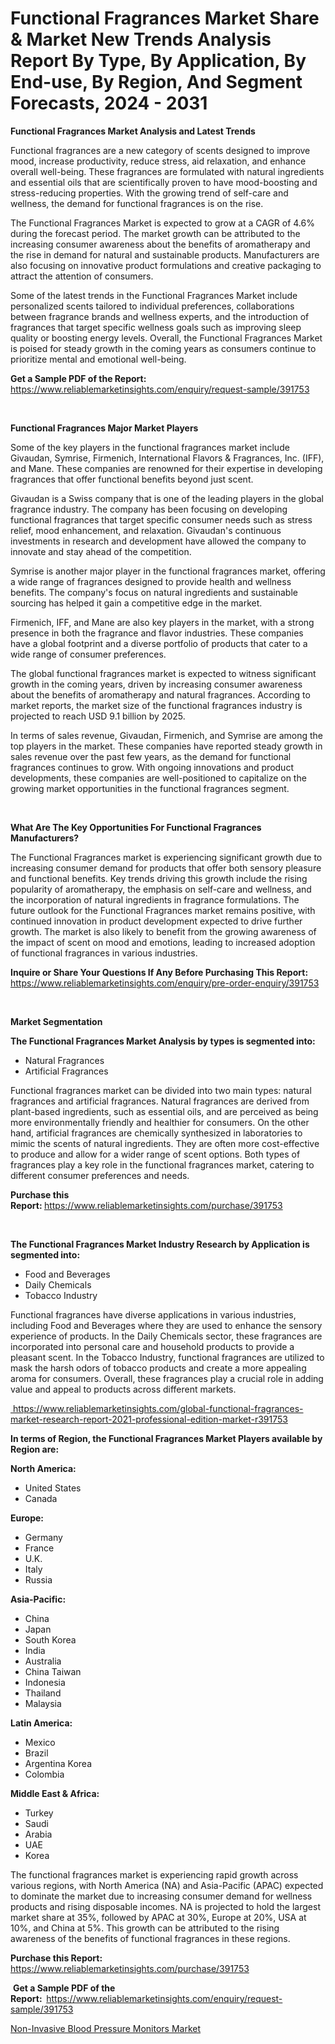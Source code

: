 <p><h1>Functional Fragrances Market Share & Market New Trends Analysis Report By Type, By Application, By End-use, By Region, And Segment Forecasts, 2024 - 2031</h1></p><p><strong>Functional Fragrances Market Analysis and Latest Trends</strong></p>
<p><p>Functional fragrances are a new category of scents designed to improve mood, increase productivity, reduce stress, aid relaxation, and enhance overall well-being. These fragrances are formulated with natural ingredients and essential oils that are scientifically proven to have mood-boosting and stress-reducing properties. With the growing trend of self-care and wellness, the demand for functional fragrances is on the rise.</p><p>The Functional Fragrances Market is expected to grow at a CAGR of 4.6% during the forecast period. The market growth can be attributed to the increasing consumer awareness about the benefits of aromatherapy and the rise in demand for natural and sustainable products. Manufacturers are also focusing on innovative product formulations and creative packaging to attract the attention of consumers.</p><p>Some of the latest trends in the Functional Fragrances Market include personalized scents tailored to individual preferences, collaborations between fragrance brands and wellness experts, and the introduction of fragrances that target specific wellness goals such as improving sleep quality or boosting energy levels. Overall, the Functional Fragrances Market is poised for steady growth in the coming years as consumers continue to prioritize mental and emotional well-being.</p></p>
<p><strong>Get a Sample PDF of the Report:&nbsp;</strong> <a href="https://www.reliablemarketinsights.com/enquiry/request-sample/391753">https://www.reliablemarketinsights.com/enquiry/request-sample/391753</a></p>
<p>&nbsp;</p>
<p><strong>Functional Fragrances Major Market Players</strong></p>
<p><p>Some of the key players in the functional fragrances market include Givaudan, Symrise, Firmenich, International Flavors & Fragrances, Inc. (IFF), and Mane. These companies are renowned for their expertise in developing fragrances that offer functional benefits beyond just scent.</p><p>Givaudan is a Swiss company that is one of the leading players in the global fragrance industry. The company has been focusing on developing functional fragrances that target specific consumer needs such as stress relief, mood enhancement, and relaxation. Givaudan's continuous investments in research and development have allowed the company to innovate and stay ahead of the competition.</p><p>Symrise is another major player in the functional fragrances market, offering a wide range of fragrances designed to provide health and wellness benefits. The company's focus on natural ingredients and sustainable sourcing has helped it gain a competitive edge in the market.</p><p>Firmenich, IFF, and Mane are also key players in the market, with a strong presence in both the fragrance and flavor industries. These companies have a global footprint and a diverse portfolio of products that cater to a wide range of consumer preferences.</p><p>The global functional fragrances market is expected to witness significant growth in the coming years, driven by increasing consumer awareness about the benefits of aromatherapy and natural fragrances. According to market reports, the market size of the functional fragrances industry is projected to reach USD 9.1 billion by 2025.</p><p>In terms of sales revenue, Givaudan, Firmenich, and Symrise are among the top players in the market. These companies have reported steady growth in sales revenue over the past few years, as the demand for functional fragrances continues to grow. With ongoing innovations and product developments, these companies are well-positioned to capitalize on the growing market opportunities in the functional fragrances segment.</p></p>
<p>&nbsp;</p>
<p><strong>What Are The Key Opportunities For Functional Fragrances Manufacturers?</strong></p>
<p><p>The Functional Fragrances market is experiencing significant growth due to increasing consumer demand for products that offer both sensory pleasure and functional benefits. Key trends driving this growth include the rising popularity of aromatherapy, the emphasis on self-care and wellness, and the incorporation of natural ingredients in fragrance formulations. The future outlook for the Functional Fragrances market remains positive, with continued innovation in product development expected to drive further growth. The market is also likely to benefit from the growing awareness of the impact of scent on mood and emotions, leading to increased adoption of functional fragrances in various industries.</p></p>
<p><strong>Inquire or Share Your Questions If Any Before Purchasing This Report:</strong> <a href="https://www.reliablemarketinsights.com/enquiry/pre-order-enquiry/391753">https://www.reliablemarketinsights.com/enquiry/pre-order-enquiry/391753</a></p>
<p>&nbsp;</p>
<p><strong>Market Segmentation</strong></p>
<p><strong>The Functional Fragrances Market Analysis by types is segmented into:</strong></p>
<p><ul><li>Natural Fragrances</li><li>Artificial Fragrances</li></ul></p>
<p><p>Functional fragrances market can be divided into two main types: natural fragrances and artificial fragrances. Natural fragrances are derived from plant-based ingredients, such as essential oils, and are perceived as being more environmentally friendly and healthier for consumers. On the other hand, artificial fragrances are chemically synthesized in laboratories to mimic the scents of natural ingredients. They are often more cost-effective to produce and allow for a wider range of scent options. Both types of fragrances play a key role in the functional fragrances market, catering to different consumer preferences and needs.</p></p>
<p><strong>Purchase this Report:&nbsp;</strong><a href="https://www.reliablemarketinsights.com/purchase/391753">https://www.reliablemarketinsights.com/purchase/391753</a></p>
<p>&nbsp;</p>
<p><strong>The Functional Fragrances Market Industry Research by Application is segmented into:</strong></p>
<p><ul><li>Food and Beverages</li><li>Daily Chemicals</li><li>Tobacco Industry</li></ul></p>
<p><p>Functional fragrances have diverse applications in various industries, including Food and Beverages where they are used to enhance the sensory experience of products. In the Daily Chemicals sector, these fragrances are incorporated into personal care and household products to provide a pleasant scent. In the Tobacco Industry, functional fragrances are utilized to mask the harsh odors of tobacco products and create a more appealing aroma for consumers. Overall, these fragrances play a crucial role in adding value and appeal to products across different markets.</p></p>
<p><a href="https://www.reliablemarketinsights.com/global-functional-fragrances-market-research-report-2021-professional-edition-market-r391753">&nbsp;https://www.reliablemarketinsights.com/global-functional-fragrances-market-research-report-2021-professional-edition-market-r391753</a></p>
<p><strong>In terms of Region, the Functional Fragrances Market Players available by Region are:</strong></p>
<p>
    <p> <strong> North America: </strong>
        <ul>
            <li>United States</li>
            <li>Canada</li>
        </ul>
        </p> 
    <p> <strong> Europe: </strong>
        <ul>
            <li>Germany</li>
            <li>France</li>
            <li>U.K.</li>
            <li>Italy</li>
            <li>Russia</li>
        </ul>
        </p> 
    <p> <strong> Asia-Pacific: </strong>
        <ul>
            <li>China</li>
            <li>Japan</li>
            <li>South Korea</li>
            <li>India</li>
            <li>Australia</li>
            <li>China Taiwan</li>
            <li>Indonesia</li>
            <li>Thailand</li>
            <li>Malaysia</li>
        </ul>
        </p> 
    <p> <strong> Latin America: </strong>
        <ul>
            <li>Mexico</li>
            <li>Brazil</li>
            <li>Argentina Korea</li>
            <li>Colombia</li>
        </ul>
        </p> 
    <p> <strong> Middle East & Africa: </strong>
        <ul>
            <li>Turkey</li>
            <li>Saudi</li>
            <li>Arabia</li>
            <li>UAE</li>
            <li>Korea</li>
        </ul>
    </p>
    </p>
<p><p>The functional fragrances market is experiencing rapid growth across various regions, with North America (NA) and Asia-Pacific (APAC) expected to dominate the market due to increasing consumer demand for wellness products and rising disposable incomes. NA is projected to hold the largest market share at 35%, followed by APAC at 30%, Europe at 20%, USA at 10%, and China at 5%. This growth can be attributed to the rising awareness of the benefits of functional fragrances in these regions.</p></p>
<p><strong>Purchase this Report: </strong><a href="https://www.reliablemarketinsights.com/purchase/391753">https://www.reliablemarketinsights.com/purchase/391753</a></p>
<p>&nbsp;<strong>Get a Sample PDF of the Report:&nbsp;&nbsp;</strong><a href="https://www.reliablemarketinsights.com/enquiry/request-sample/391753">https://www.reliablemarketinsights.com/enquiry/request-sample/391753</a></p>
<p><strong></strong></p>
<p><p><a href="https://github.com/JosephMorgnmelgfbX/Market-Research-Report-List-1/blob/main/non-invasive-blood-pressure-monitors-market.md">Non-Invasive Blood Pressure Monitors Market</a></p></p>